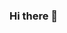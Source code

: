 ### Hi there 👋

<!--
**Oliviaffc/oliviaffc** is a ✨ _special_ ✨ repository because its `README.md` (this file) appears on your GitHub profile.

Here are some ideas to get you started:

- 🌱 I’m currently learning: Python
- 📫 oliviaroquini01@gmail.com
- 😄 Age: 16y
- 📌 Brazil
- 📔 SENAI Resende
-->
